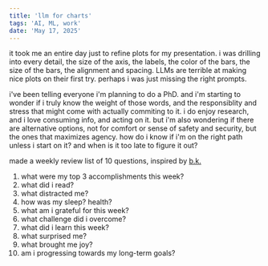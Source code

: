 ```yaml
---
title: 'llm for charts'
tags: 'AI, ML, work'
date: 'May 17, 2025'
---
```


it took me an entire day just to refine plots for my presentation. i was drilling into every detail, the size of the axis, the labels, the color of the bars, the size of the bars, the alignment and spacing. LLMs are terrible at making nice plots on their first try. perhaps i was just missing the right prompts.

i've been telling everyone i'm planning to do a PhD. and i'm starting to wonder if i truly know the weight of those words, and the responsiblity and stress that might come with actually commiting to it. i do enjoy research, and i love consuming info, and acting on it. but i'm also wondering if there are alternative options, not for comfort or sense of safety and security, but the ones that maximizes agency. how do i know if i'm on the right path unless i start on it? and when is it too late to figure it out?

made a weekly review list of 10 questions, inspired by [b.k.](https://www.benkuhn.net/weekly/)

1. what were my top 3 accomplishments this week?
2. what did i read?
3. what distracted me?
4. how was my sleep? health?
5. what am i grateful for this week?
6. what challenge did i overcome?
7. what did i learn this week?
8. what surprised me?
9. what brought me joy?
10. am i progressing towards my long-term goals?
